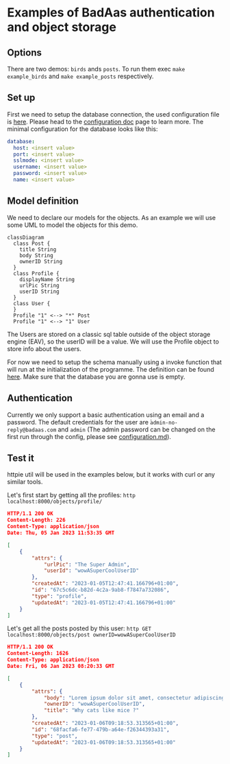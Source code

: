 # Examples of BadAas authentication and object storage

## Options

There are two demos: `birds` ands `posts`. To run them exec `make example_birds` and `make example_posts` respectively.

## Set up

First we need to setup the database connection, the used configuration file is [here](../docker/api/badaas.yml). Please head to the [configuration doc](../configuration.md) page to learn more.
The minimal configuration for the database looks like this:

```yml
database:
  host: <insert value>
  port: <insert value>
  sslmode: <insert value>
  username: <insert value>
  password: <insert value>
  name: <insert value>
```

## Model definition

We need to declare our models for the objects.
As an example we will use some UML to model the objects for this demo.

```mermaid
classDiagram
  class Post {
    title String
    body String
    ownerID String
  }
  class Profile {
    displayName String
    urlPic String
    userID String
  }
  class User {
  }
  Profile "1" <--> "*" Post
  Profile "1" <--> "1" User
```

The Users are stored on a classic sql table outside of the object storage engine (EAV), so the userID will be a value. We will use the Profile object to store info about the users.

For now we need to setup the schema manually using a invoke function that will run at the initialization of the programme. The definition can be found [here](examples.go#L104).
Make sure that the database you are gonna use is empty.

## Authentication

Currently we only support a basic authentication using an email and a password.
The default credentials for the user are ̀`admin-no-reply@badaas.com` and `admin` (The admin password can be changed on the first run through the config, please see [configuration.md](configuration.md)).

## Test it

httpie util will be used in the examples below, but it works with curl or any similar tools.

Let's first start by getting all the profiles: `http localhost:8000/objects/profile/`

```json
HTTP/1.1 200 OK
Content-Length: 226
Content-Type: application/json
Date: Thu, 05 Jan 2023 11:53:35 GMT

[
    {
        "attrs": {
            "urlPic": "The Super Admin",
            "userId": "wowASuperCoolUserID"
        },
        "createdAt": "2023-01-05T12:47:41.166796+01:00",
        "id": "67c5c6dc-b82d-4c2a-9ab8-f7847a732086",
        "type": "profile",
        "updatedAt": "2023-01-05T12:47:41.166796+01:00"
    }
]
```

Let's get all the posts posted by this user: `http GET localhost:8000/objects/post ownerID=wowASuperCoolUserID`

```json
HTTP/1.1 200 OK
Content-Length: 1626
Content-Type: application/json
Date: Fri, 06 Jan 2023 08:20:33 GMT

[
    {
        "attrs": {
            "body": "Lorem ipsum dolor sit amet, consectetur adipiscing elit.\n\n\t\tIn consectetur, ex at hendrerit lobortis, tellus lorem blandit eros, vel ornare odio lorem eget nisi.\n\n\t\tIn erat mi, pharetra ut lacinia at, facilisis vitae nunc.\n\t",
            "ownerID": "wowASuperCoolUserID",
            "title": "Why cats like mice ?"
        },
        "createdAt": "2023-01-06T09:18:53.313565+01:00",
        "id": "68facfa6-fe77-479b-a64e-f26344393a31",
        "type": "post",
        "updatedAt": "2023-01-06T09:18:53.313565+01:00"
    }
]
```
